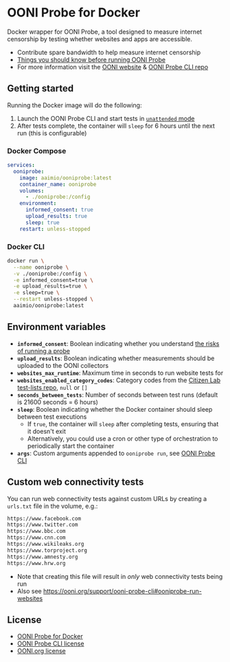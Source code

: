 # OONI Probe for Docker

Docker wrapper for OONI Probe, a tool designed to measure internet censorship by testing whether websites and apps are accessible.

- Contribute spare bandwidth to help measure internet censorship
- [Things you should know before running OONI Probe](https://ooni.org/about/risks/)
- For more information visit the [OONI website](https://ooni.org) & [OONI Probe CLI repo](https://github.com/ooni/probe-cli)

## Getting started

Running the Docker image will do the following:

1. Launch the OONI Probe CLI and start tests in [`unattended` mode](https://ooni.org/support/ooni-probe-cli#ooniprobe-run-unattended)
2. After tests complete, the container will `sleep` for 6 hours until the next run (this is configurable)

### Docker Compose

```yaml
services:
  ooniprobe:
    image: aaimio/ooniprobe:latest
    container_name: ooniprobe
    volumes:
      - ./ooniprobe:/config
    environment:
      informed_consent: true
      upload_results: true
      sleep: true
    restart: unless-stopped
```

### Docker CLI

```sh
docker run \
  --name ooniprobe \
  -v ./ooniprobe:/config \
  -e informed_consent=true \
  -e upload_results=true \
  -e sleep=true \
  --restart unless-stopped \
  aaimio/ooniprobe:latest
```

## Environment variables

- **`informed_consent`**: Boolean indicating whether you understand [the risks of running a probe](https://ooni.org/about/risks/)
- **`upload_results`**: Boolean indicating whether measurements should be uploaded to the OONI collectors
- **`websites_max_runtime`**: Maximum time in seconds to run website tests for
- **`websites_enabled_category_codes`**: Category codes from the [Citizen Lab test-lists repo](https://github.com/citizenlab/test-lists/blob/master/lists/00-LEGEND-new_category_codes.csv), `null` or `[]`
- **`seconds_between_tests`**: Number of seconds between test runs (default is 21600 seconds = 6 hours)
- **`sleep`**: Boolean indicating whether the Docker container should sleep between test executions
  - If `true`, the container will `sleep` after completing tests, ensuring that it doesn't exit
  - Alternatively, you could use a cron or other type of orchestration to periodically start the container
- **`args`**: Custom arguments appended to `ooniprobe run`, see [OONI Probe CLI](https://ooni.org/support/ooni-probe-cli)

## Custom web connectivity tests

You can run web connectivity tests against custom URLs by creating a `urls.txt` file in the volume, e.g.:

```txt
https://www.facebook.com
https://www.twitter.com
https://www.bbc.com
https://www.cnn.com
https://www.wikileaks.org
https://www.torproject.org
https://www.amnesty.org
https://www.hrw.org
```

- Note that creating this file will result in _only_ web connectivity tests being run
- Also see https://ooni.org/support/ooni-probe-cli#ooniprobe-run-websites

## License

- [OONI Probe for Docker](https://github.com/aaimio/ooniprobe/blob/main/LICENSE)
- [OONI Probe CLI license](https://github.com/ooni/probe-cli/blob/master/LICENSE)
- [OONI.org license](https://github.com/ooni/ooni.org/blob/master/LICENSE)
